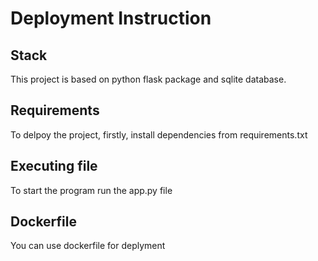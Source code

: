 # Deployment Instruction

## Stack
This project is based on python flask package and sqlite database.

## Requirements
To delpoy the project, firstly, install dependencies from requirements.txt

## Executing file
To start the program run the app.py file

## Dockerfile
You can use dockerfile for deplyment